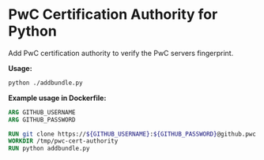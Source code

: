 # PwC Certification Authority for Python

Add PwC certification authority to verify the PwC servers fingerprint.

**Usage:**
```bash
python ./addbundle.py
```

**Example usage in Dockerfile:**
```Dockerfile
ARG GITHUB_USERNAME
ARG GITHUB_PASSWORD

RUN git clone https://${GITHUB_USERNAME}:${GITHUB_PASSWORD}@github.pwc.com/AI-Lab/pwc-cert-authority.git /tmp/pwc-cert-authority
WORKDIR /tmp/pwc-cert-authority
RUN python addbundle.py
```

